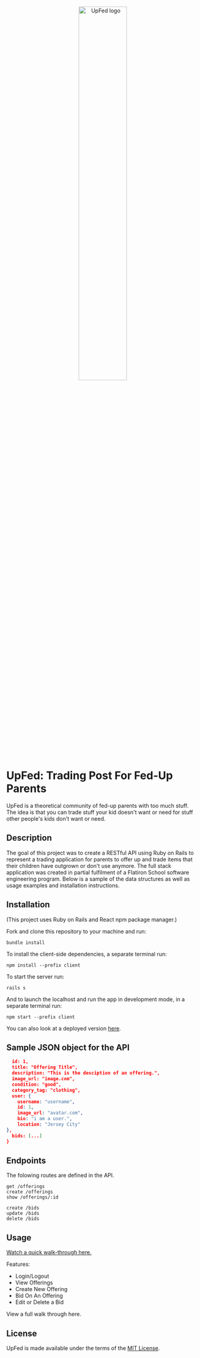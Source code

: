 <br/>
<p align="center">
    <a href="https://upfed.onrender.com/" target="_blank">
        <img width="50%" src="https://i.imgur.com/pDinA3g.png" alt="UpFed logo">
    </a>
</p>

# UpFed: Trading Post For Fed-Up Parents

UpFed is a theoretical community of fed-up parents with too much stuff. The idea is that you can trade stuff your kid doesn't want or need for stuff other people's kids don't want or need.

## Description

The goal of this project was to create a RESTful API using Ruby on Rails to represent a trading application for parents to offer up and trade items that their children have outgrown or don't use anymore. The full stack application was created in partial fulfilment of a Flatiron School software engineering program. Below is a sample of the data structures as well as usage examples and installation instructions.

## Installation

(This project uses Ruby on Rails and React npm package manager.)

Fork and clone this repository to your machine and run:

```
bundle install
```

To install the client-side dependencies, a separate terminal run:

```
npm install --prefix client
```

To start the server run:

```
rails s
```

And to launch the localhost and run the app in development mode, in a separate terminal run:

```
npm start --prefix client
```

You can also look at a deployed version [here](https://upfed.onrender.com/).

## Sample JSON object for the API

```json
  id: 1,
  title: "Offering Title",
  description: "This is the desciption of an offering.",
  image_url: "image.com",
  condition: "good",
  category_tag: "clothing",
  user: {
    username: "username",
    id: 1,
    image_url: "avatar.com",
    bio: "i am a user.",
    location: "Jersey City"
},
  bids: [...]
}
```

## Endpoints

The folowing routes are defined in the API.

```
get /offerings
create /offerings
show /offerings/:id
```
```
create /bids
update /bids
delete /bids
```

## Usage

[Watch a quick walk-through here.](https://www.loom.com/share/b608a8b5f3f9420abe80f7347c08edda?sid=762c7137-d189-4f94-85ac-500f7c40b3a7)

Features:
* Login/Logout
* View Offerings
* Create New Offering
* Bid On An Offering
* Edit or Delete a Bid

View a full walk through here.

## License

UpFed is made available under the terms of the [MIT License](https://opensource.org/license/mit/).

